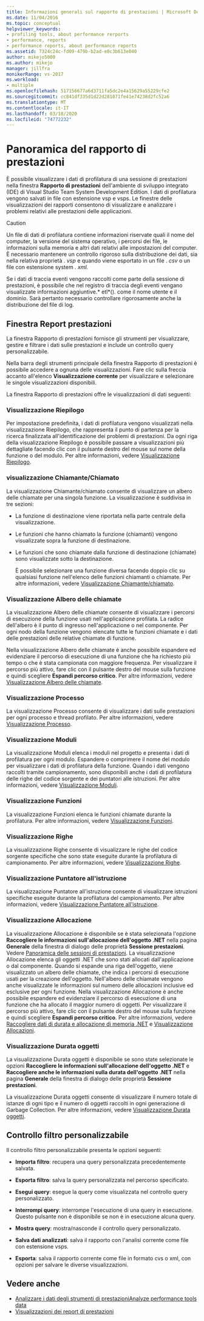 ```yaml
---
title: Informazioni generali sul rapporto di prestazioni | Microsoft Docs
ms.date: 11/04/2016
ms.topic: conceptual
helpviewer_keywords:
- profiling tools, about performance rerports
- performance, reports
- performance reports, about performance reports
ms.assetid: 7324c24c-fd09-479b-b2ad-e0c3b613e040
author: mikejo5000
ms.author: mikejo
manager: jillfra
monikerRange: vs-2017
ms.workload:
- multiple
ms.openlocfilehash: 517156677a6d3711fa5dc2e4a15629a55229cfe2
ms.sourcegitcommit: cc841df335d1d22d281871fe41e74238d2fc52a6
ms.translationtype: MT
ms.contentlocale: it-IT
ms.lasthandoff: 03/18/2020
ms.locfileid: "74772232"
---
```

# <a name="performance-report-overview"></a>Panoramica del rapporto di prestazioni
È possibile visualizzare i dati di profilatura di una sessione di prestazioni nella finestra **Rapporto di prestazioni** dell'ambiente di sviluppo integrato (IDE) di Visual Studio Team System Development Edition. I dati di profilatura vengono salvati in file con estensione vsp e vsps. Le finestre delle visualizzazioni dei rapporti consentono di visualizzare e analizzare i problemi relativi alle prestazioni delle applicazioni.

> [!CAUTION]
> Un file di dati di profilatura contiene informazioni riservate quali il nome del computer, la versione del sistema operativo, i percorsi dei file, le informazioni sulla memoria e altri dati relativi alle impostazioni del computer. È necessario mantenere un controllo rigoroso sulla distribuzione dei dati, sia nella relativa proprietà . *vsp* e quando viene esportato in un file . *csv* o un file con estensione system . *xml.*
>
> Se i dati di traccia eventi vengono raccolti come parte della sessione di prestazioni, è possibile che nel registro di traccia degli eventi vengano visualizzate informazioni aggiuntive.* etl*(). come il nome utente e il dominio. Sarà pertanto necessario controllare rigorosamente anche la distribuzione del file di log.

## <a name="performance-report-window"></a>Finestra Report prestazioni
 La finestra Rapporto di prestazioni fornisce gli strumenti per visualizzare, gestire e filtrare i dati sulle prestazioni e include un controllo query personalizzabile.

 Nella barra degli strumenti principale della finestra Rapporto di prestazioni è possibile accedere a ognuna delle visualizzazioni. Fare clic sulla freccia accanto all'elenco **Visualizzazione corrente** per visualizzare e selezionare le singole visualizzazioni disponibili.

 La finestra Rapporto di prestazioni offre le visualizzazioni di dati seguenti:

### <a name="summary-view"></a>Visualizzazione Riepilogo
 Per impostazione predefinita, i dati di profilatura vengono visualizzati nella visualizzazione Riepilogo, che rappresenta il punto di partenza per la ricerca finalizzata all'identificazione dei problemi di prestazioni. Da ogni riga della visualizzazione Riepilogo è possibile passare a visualizzazioni più dettagliate facendo clic con il pulsante destro del mouse sul nome della funzione o del modulo. Per altre informazioni, vedere [Visualizzazione Riepilogo](../profiling/summary-view.md).

### <a name="callercallee-view"></a>visualizzazione Chiamante/Chiamato
 La visualizzazione Chiamante/chiamato consente di visualizzare un albero delle chiamate per una singola funzione. La visualizzazione è suddivisa in tre sezioni:

- La funzione di destinazione viene riportata nella parte centrale della visualizzazione.

- Le funzioni che hanno chiamato la funzione (chiamanti) vengono visualizzate sopra la funzione di destinazione.

- Le funzioni che sono chiamate dalla funzione di destinazione (chiamate) sono visualizzate sotto la destinazione.

  È possibile selezionare una funzione diversa facendo doppio clic su qualsiasi funzione nell'elenco delle funzioni chiamanti o chiamate. Per altre informazioni, vedere [Visualizzazione Chiamante/chiamato](../profiling/caller-callee-view.md).

### <a name="call-tree-view"></a>Visualizzazione Albero delle chiamate
 La visualizzazione Albero delle chiamate consente di visualizzare i percorsi di esecuzione della funzione usati nell'applicazione profilata. La radice dell'albero è il punto di ingresso nell'applicazione o nel componente. Per ogni nodo della funzione vengono elencate tutte le funzioni chiamate e i dati delle prestazioni delle relative chiamate di funzione.

 Nella visualizzazione Albero delle chiamate è anche possibile espandere ed evidenziare il percorso di esecuzione di una funzione che ha richiesto più tempo o che è stata campionata con maggiore frequenza. Per visualizzare il percorso più attivo, fare clic con il pulsante destro del mouse sulla funzione e quindi scegliere **Espandi percorso critico**. Per altre informazioni, vedere [Visualizzazione Albero delle chiamate](../profiling/call-tree-view.md).

### <a name="process-view"></a>Visualizzazione Processo
 La visualizzazione Processo consente di visualizzare i dati sulle prestazioni per ogni processo e thread profilato. Per altre informazioni, vedere [Visualizzazione Processo](../profiling/process-view.md).

### <a name="modules-view"></a>Visualizzazione Moduli
 La visualizzazione Moduli elenca i moduli nel progetto e presenta i dati di profilatura per ogni modulo. Espandere o comprimere il nome del modulo per visualizzare i dati di profilatura della funzione. Quando i dati vengono raccolti tramite campionamento, sono disponibili anche i dati di profilatura delle righe del codice sorgente e dei puntatori alle istruzioni. Per altre informazioni, vedere [Visualizzazione Moduli](../profiling/modules-view.md).

### <a name="functions-view"></a>Visualizzazione Funzioni
 La visualizzazione Funzioni elenca le funzioni chiamate durante la profilatura. Per altre informazioni, vedere [Visualizzazione Funzioni](../profiling/functions-view.md).

### <a name="line-view"></a>Visualizzazione Righe
 La visualizzazione Righe consente di visualizzare le righe del codice sorgente specifiche che sono state eseguite durante la profilatura di campionamento. Per altre informazioni, vedere [Visualizzazione Righe](../profiling/lines-view.md).

### <a name="instruction-pointer-ip-view"></a>Visualizzazione Puntatore all'istruzione
 La visualizzazione Puntatore all'istruzione consente di visualizzare istruzioni specifiche eseguite durante la profilatura del campionamento. Per altre informazioni, vedere [Visualizzazione Puntatore all'istruzione](../profiling/instruction-pointers-ips-view.md).

### <a name="allocation-view"></a>Visualizzazione Allocazione
 La visualizzazione Allocazione è disponibile se è stata selezionata l'opzione **Raccogliere le informazioni sull'allocazione dell'oggetto .NET** nella pagina **Generale** della finestra di dialogo delle proprietà **Sessione prestazioni**. Vedere [Panoramica delle sessioni di prestazioni](../profiling/performance-session-overview.md). La visualizzazione Allocazione elenca gli oggetti .NET che sono stati allocati dall'applicazione o dal componente. Quando si espande una riga dell'oggetto, viene visualizzato un albero delle chiamate, che indica i percorsi di esecuzione usati per la creazione dell'oggetto. Nell'albero delle chiamate vengono anche visualizzate le informazioni sul numero delle allocazioni inclusive ed esclusive per ogni funzione. Nella visualizzazione Allocazione è anche possibile espandere ed evidenziare il percorso di esecuzione di una funzione che ha allocato il maggior numero di oggetti. Per visualizzare il percorso più attivo, fare clic con il pulsante destro del mouse sulla funzione e quindi scegliere **Espandi percorso critico**. Per altre informazioni, vedere [Raccogliere dati di durata e allocazione di memoria .NET](../profiling/collecting-dotnet-memory-allocation-and-lifetime-data.md) e [Visualizzazione Allocazioni](../profiling/dotnet-memory-allocations-view.md).

### <a name="objects-lifetime-view"></a>Visualizzazione Durata oggetti
 La visualizzazione Durata oggetti è disponibile se sono state selezionate le opzioni **Raccogliere le informazioni sull'allocazione dell'oggetto .NET** e **Raccogliere anche le informazioni sulla durata dell'oggetto .NET** nella pagina **Generale** della finestra di dialogo delle proprietà **Sessione prestazioni**.

 La visualizzazione Durata oggetti consente di visualizzare il numero totale di istanze di ogni tipo e il numero di oggetti raccolti in ogni generazione di Garbage Collection. Per altre informazioni, vedere [Visualizzazione Durata oggetti](../profiling/object-lifetime-view.md).

## <a name="customizable-filter-control"></a>Controllo filtro personalizzabile
 Il controllo filtro personalizzabile presenta le opzioni seguenti:

- **Importa filtro**: recupera una query personalizzata precedentemente salvata.

- **Esporta filtro**: salva la query personalizzata nel percorso specificato.

- **Esegui query**: esegue la query come visualizzata nel controllo query personalizzato.

- **Interrompi query**: interrompe l'esecuzione di una query in esecuzione. Questo pulsante non è disponibile se non è in esecuzione alcuna query.

- **Mostra query**: mostra/nasconde il controllo query personalizzato.

- **Salva dati analizzati**: salva il rapporto con l'analisi corrente come file con estensione vsps.

- **Esporta**: salva il rapporto corrente come file in formato cvs o xml, con opzioni per salvare le diverse visualizzazioni.

## <a name="see-also"></a>Vedere anche
- [Analizzare i dati degli strumenti di prestazioniAnalyze performance tools data](../profiling/analyzing-performance-tools-data.md)
- [Visualizzazioni dei report di prestazioni](../profiling/performance-report-views.md)
